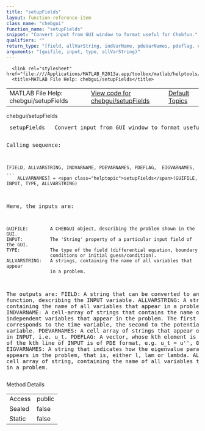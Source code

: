 ```yaml
---
title: "setupFields"
layout: function-reference-item
class_name: "chebgui"
function_name: "setupFields"
snippet: "Convert input from GUI window to format useful for Chebfun."
qualifiers: ""
return_type: "[field, allVarString, indVarName, pdeVarNames, pdeflag, eigVarNames, allVarNames]"
arguments: "(guifile, input, type, allVarString)"
---
```


<html>
   <head>
      <meta http-equiv="Content-Type" content="text/html; charset=utf-8">
   
      <link rel="stylesheet" href="file:////Applications/MATLAB_R2013a.app/toolbox/matlab/helptools/private/helpwin.css">
      <title>MATLAB File Help: chebgui/setupFields</title>
   </head>
   <body>
      <!--Single-page help-->
      <table border="0" cellspacing="0" width="100%">
         <tr class="subheader">
            <td class="headertitle">MATLAB File Help: chebgui/setupFields</td>
            <td class="subheader-left"><a href="matlab:edit chebgui/setupFields">View code for chebgui/setupFields</a></td>
            <td class="subheader-right"><a href="matlab:helpwin">Default Topics</a></td>
         </tr>
      </table>
      <div class="title">chebgui/setupFields</div>
      <div class="helptext"><pre><!--helptext --> <span class="helptopic">setupFields</span>   Convert input from GUI window to format useful for Chebfun.
 
  Calling sequence:
 
    [FIELD, ALLVARSTRING, INDVARNAME, PDEVARNAMES, PDEFLAG,  EIGVARNAMES, ...
        ALLVARNAMES] = <span class="helptopic">setupFields</span>(GUIFILE, INPUT, TYPE, ALLVARSTRING)
 
  Here, the inputs are:
 
    GUIFILE:        A CHEBGUI object, describing the problem shown in the GUI.
    INPUT:          The 'String' property of a particular input field of the GUI.
    TYPE:           The type of the field (differential equation, boundary
                    conditions or initial guess/condition).
    ALLVARSTRING:   A strings, containing the name of all variables that appear
                    in a problem.
 
  The outputs are:
    FIELD:          A string that can be converted to anonymous function,
                    describing the INPUT variable.
    ALLVARSTRING:   A strings, containing the name of all variables that appear
                    in a problem.
    INDVARNAME:     A cell-array of strings that contains the name of the
                    independent variables that appear in the problem. The first
                    entry corresponds to the time variable, the second to the
                    potential time variable.
    PDEVARNAMES:    A cell array of strings that appear on PDE format in INPUT,
                    i.e. u_t.
    PDEFLAG:        A vector, whose kth element is equal to 1 of the kth line of
                    INPUT is of PDE format, e.g. u_t = u'', 0 otherwise.
    EIGVARNAMES:    A string that indicates how the eigenvalue parameter appears
                    in the problem, that is, either l, lam or lambda.
    ALLVARNAMES:    A cell array of string, containing the name of all variables
                    that appear in a problem.</pre></div><!--after help -->
      <!--Method-->
      <div class="sectiontitle">Method Details</div>
      <table class="class-details">
         <tr>
            <td class="class-detail-label">Access</td>
            <td>public</td>
         </tr>
         <tr>
            <td class="class-detail-label">Sealed</td>
            <td>false</td>
         </tr>
         <tr>
            <td class="class-detail-label">Static</td>
            <td>false</td>
         </tr>
      </table>
   </body>
</html>
